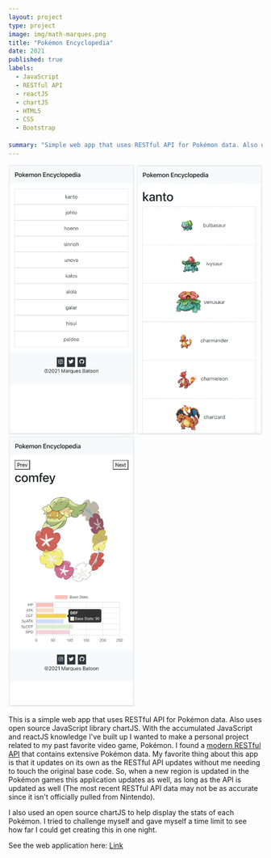 ```yaml
---
layout: project
type: project
image: img/math-marques.png
title: "Pokémon Encyclopedia"
date: 2021
published: true
labels:
  - JavaScript
  - RESTful API
  - reactJS
  - chartJS
  - HTML5
  - CSS
  - Bootstrap

summary: "Simple web app that uses RESTful API for Pokémon data. Also uses open source JavaScript library chartJS"
---
```


<div class="text-center p-4">
  <!-- <img width="200px" src="../img/math-marques.png" class="img-thumbnail" > -->
  <img width="250px" src="../img/Poke3.png">
  <img width="250px" src="../img/Poke1.png">
  <img width="250px" src="../img/Poke2.png">
</div>

This is a simple web app that uses RESTful API for Pokémon data. Also uses open source JavaScript library chartJS. With the accumulated JavaScript and reactJS knowledge I've built up I wanted to make a personal project related to my past favorite video game, Pokémon. I found a [modern RESTful API](https://pokeapi.co/) that contains extensive Pokémon data. My favorite thing about this app is that it updates on its own as the RESTful API updates without me needing to touch the original base code. So, when a new region is updated in the Pokémon games this application updates as well, as long as the API is updated as well (The most recent RESTful API data may not be as accurate since it isn't officially pulled from Nintendo). 

I also used an open source chartJS to help display the stats of each Pokémon. I tried to challenge myself and gave myself a time limit to see how far I could get creating this in one night.

See the web application here: [Link](https://marques-pokedex.netlify.app/)
